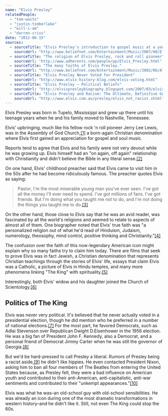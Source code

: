 ```yaml
---
name: "Elvis Presley"
relatedPeople:
  - "tom-waits"
  - "justin-timberlake"
  - "will-i-am"
  - "darren-criss"
date: "2012-06-15"
sources:
  - sourceTitle: "Elvis Presley's introduction to gospel music at a young age"
    sourceUrl: "http://www.beliefnet.com/Entertainment/Music/2007/08/Elvis-Presleys-Gospel-Dream.aspx"
  - sourceTitle: "The religion of Elvis Presley, rock and roll pioneer"
    sourceUrl: "http://www.adherents.com/people/pp/Elvis_Presley.html"
  - sourceTitle: "The many faiths of Elvis Presley."
    sourceUrl: "http://www.beliefnet.com/Entertainment/Music/2002/06/All-Praise-The-King.aspx"
  - sourceTitle: "Elvis Presley Never Voted for President"
    sourceUrl: "http://www.elvis-history-blog.com/elvis-voting.html"
  - sourceTitle: "Elvis Presley – Political Beliefs"
    sourceUrl: "http://elvispresleybiography.blogspot.com/2007/03/elvis-presley-political-beliefs.html"
  - sourceTitle: "Elvis Presley and Racism: The Ultimate, Definitive Guide"
    sourceUrl: "http://www.elvis.com.au/presley/elvis_not_racist.shtml"
---
```


Elvis Presley was born in Tupelo, Mississippi and grew up there until his teenage years when he and his family moved to Nashville, Tennessee.

Elvis' upbringing, much like his fellow rock 'n roll pioneer Jerry Lee Lewis, was in the Assembly of God Church,<a class="source-citation" href="#http://www.beliefnet.com/Entertainment/Music/2007/08/Elvis-Presleys-Gospel-Dream.aspx" title="Elvis Presley&apos;s introduction to gospel music at a young age">[1]</a> a born-again Christian denomination where Elvis first gained an appreciation for gospel and soul music.

Reports tend to agree that Elvis and his family were not very devout while he was growing up. Elvis himself had an "on again, off again" relationship with Christianity and didn't believe the Bible in any literal sense.<a class="source-citation" href="#http://www.adherents.com/people/pp/Elvis_Presley.html" title="The religion of Elvis Presley, rock and roll pioneer">[2]</a>

On one hand, Elvis' childhood preacher said that Elvis came to visit him in the 50s after he had become ridiculously famous. The preacher quotes Elvis as saying:

>Pastor, I'm the most miserable young man you've ever seen. I've got all the money I'll ever need to spend. I've got millions of fans. I've got friends. But I'm doing what you taught me not to do, and I'm not doing the things you taught me to do.<a class="source-citation" href="#http://www.adherents.com/people/pp/Elvis_Presley.html" title="The religion of Elvis Presley, rock and roll pioneer">[3]</a>

On the other hand, those close to Elvis say that he was an avid reader, was fascinated by all the world's religions and seemed to relate to aspects of almost all of them. One biographer noted that Elvis' true faith was "a personalized religion out of what he'd read of Hinduism, Judaism, numerology, theosophy, mind control, positive thinking and Christianity."<a class="source-citation" href="#http://www.adherents.com/people/pp/Elvis_Presley.html" title="The religion of Elvis Presley, rock and roll pioneer">[4]</a>

The confusion over the faith of this now-legendary American icon might explain why so many faiths try to claim him today. There are films that seek to prove Elvis was in fact Jewish, a Christian denomination that represents Christian teachings through the stories of Elvis' life, essays that claim Elvis was a Catholic, a picture of Elvis in Hindu temples, and many more phenomena linking "The King" with spirituality.<a class="source-citation" href="#http://www.beliefnet.com/Entertainment/Music/2002/06/All-Praise-The-King.aspx" title="The many faiths of Elvis Presley.">[5]</a>

Interestingly, both Elvis' widow and his daughter joined the Church of Scientology.<a class="source-citation" href="#http://www.adherents.com/people/pp/Elvis_Presley.html" title="The religion of Elvis Presley, rock and roll pioneer">[6]</a>

## Politics of The King

Elvis was never very political. It's believed that he never actually voted in a presidential election, though he did mention who he preferred in a number of national elections.<a class="source-citation" href="#http://www.elvis-history-blog.com/elvis-voting.html" title="Elvis Presley Never Voted for President">[7]</a> For the most part, he favored Democrats, such as Adlai Stevenson over Republican Dwight D.Eisenhower in the 1956 election. He was a big fan of President John F. Kennedy, also a Democrat, and a personal friend of Democrat Jimmy Carter when he was still the governor of Georgia.<a class="source-citation" href="#http://elvispresleybiography.blogspot.com/2007/03/elvis-presley-political-beliefs.html" title="Elvis Presley – Political Beliefs">[8]</a>

But we'd be hard-pressed to call Presley a liberal. Rumors of Presley being a racist aside,<a class="source-citation" href="#http://www.elvis.com.au/presley/elvis_not_racist.shtml" title="Elvis Presley and Racism: The Ultimate, Definitive Guide">[9]</a> he didn't like hippies. He even contacted President Nixon, asking him to ban all four members of The Beatles from entering the United States because, as Presley felt, they were a bad influence on American youth and contributed to their anti-American, anti-capitalistic, anti-war sentiments and contributed to their "unkempt appearances."<a class="source-citation" href="#http://elvispresleybiography.blogspot.com/2007/03/elvis-presley-political-beliefs.html" title="Elvis Presley – Political Beliefs">[10]</a>

Elvis was what he was–an old-school guy with old-school sensibilities. He was already an icon during one of the most dramatic transformations in western history–and he didn't like it. Still, not even The King could stop the 60s.